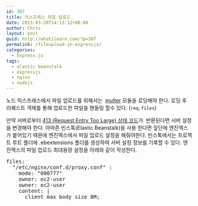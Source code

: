 ```yaml
---
id: 307
title: 익스프레스 파일 업로드
date: 2015-03-28T14:13:12+00:00
author: Chris
layout: post
guid: http://whatilearn.com/?p=307
permalink: /fileupload-in-expressjs/
categories:
  - Express.js
tags:
  - elastic beanstalk
  - expressjs
  - nginx
  - nodejs
---
```

노드 익스프레스에서 파일 업로드를 위해서는  <a href="https://github.com/expressjs/multer">multer</a> 모듈을 로딩해야 한다. 로딩 후 리퀘스트 객체를 통해 업로드한 파일을 핸들링 할수 있다. (<code>req.files</code>)

만약 서버로부터 <a href="http://www.w3.org/Protocols/rfc2616/rfc2616-sec10.html#sec10.4.14">413 (Request Entry Too Large) 상태 코드</a>가  반환된다면 서버 설정을 변경해야 한다. 아마존 빈스톡(Elastic Beanstalk)을 사용 한다면 앞단에 엔진엑스가 붙어있기 때문에 엔진엑스에서 파일 업로드 설정을 해줘야한다. 빈스톡에서는 프로젝트 루트 폴더에 .ebextensions 폴더를 생성하여 서버 설정 정보를 기록할 수 있다. 엔진엑스의 파일 업로드 최대용량 설정을 아래와 같이 작성한다.

<pre class="lang:yaml decode:true " title=".ebextensions/01_files.config">files:
  "/etc/nginx/conf.d/proxy.conf" :
    mode: "000777"
    owner: ec2-user
    owner: ec2-user
    content: |
      client_max_body_size 8M;</pre>

&nbsp;
